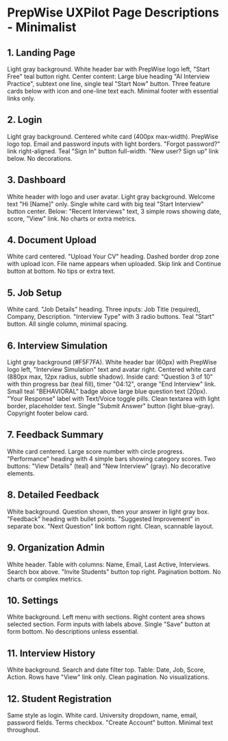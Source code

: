 # PrepWise UXPilot Page Descriptions - Minimalist

## 1. Landing Page
Light gray background. White header bar with PrepWise logo left, "Start Free" teal button right. Center content: Large blue heading "AI Interview Practice", subtext one line, single teal "Start Now" button. Three feature cards below with icon and one-line text each. Minimal footer with essential links only.

## 2. Login
Light gray background. Centered white card (400px max-width). PrepWise logo top. Email and password inputs with light borders. "Forgot password?" link right-aligned. Teal "Sign In" button full-width. "New user? Sign up" link below. No decorations.

## 3. Dashboard
White header with logo and user avatar. Light gray background. Welcome text "Hi [Name]" only. Single white card with big teal "Start Interview" button center. Below: "Recent Interviews" text, 3 simple rows showing date, score, "View" link. No charts or extra metrics.

## 4. Document Upload
White card centered. "Upload Your CV" heading. Dashed border drop zone with upload icon. File name appears when uploaded. Skip link and Continue button at bottom. No tips or extra text.

## 5. Job Setup
White card. "Job Details" heading. Three inputs: Job Title (required), Company, Description. "Interview Type" with 3 radio buttons. Teal "Start" button. All single column, minimal spacing.

## 6. Interview Simulation
Light gray background (#F5F7FA). White header bar (60px) with PrepWise logo left, "Interview Simulation" text and avatar right. Centered white card (880px max, 12px radius, subtle shadow). Inside card: "Question 3 of 10" with thin progress bar (teal fill), timer "04:12", orange "End Interview" link. Small teal "BEHAVIORAL" badge above large blue question text (20px). "Your Response" label with Text/Voice toggle pills. Clean textarea with light border, placeholder text. Single "Submit Answer" button (light blue-gray). Copyright footer below card.

## 7. Feedback Summary
White card centered. Large score number with circle progress. "Performance" heading with 4 simple bars showing category scores. Two buttons: "View Details" (teal) and "New Interview" (gray). No decorative elements.

## 8. Detailed Feedback
White background. Question shown, then your answer in light gray box. "Feedback" heading with bullet points. "Suggested Improvement" in separate box. "Next Question" link bottom right. Clean, scannable layout.

## 9. Organization Admin
White header. Table with columns: Name, Email, Last Active, Interviews. Search box above. "Invite Students" button top right. Pagination bottom. No charts or complex metrics.

## 10. Settings
White background. Left menu with sections. Right content area shows selected section. Form inputs with labels above. Single "Save" button at form bottom. No descriptions unless essential.

## 11. Interview History
White background. Search and date filter top. Table: Date, Job, Score, Action. Rows have "View" link only. Clean pagination. No visualizations.

## 12. Student Registration
Same style as login. White card. University dropdown, name, email, password fields. Terms checkbox. "Create Account" button. Minimal text throughout.